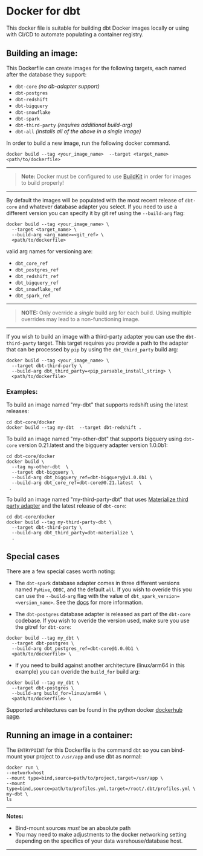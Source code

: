 # Docker for dbt
This docker file is suitable for building dbt Docker images locally or using with CI/CD to automate populating a container registry.


## Building an image:
This Dockerfile can create images for the following targets, each named after the database they support:
* `dbt-core` _(no db-adapter support)_
* `dbt-postgres`
* `dbt-redshift`
* `dbt-bigquery`
* `dbt-snowflake`
* `dbt-spark`
* `dbt-third-party` _(requires additional build-arg)_
* `dbt-all` _(installs all of the above in a single image)_

In order to build a new image, run the following docker command.
```
docker build --tag <your_image_name>  --target <target_name> <path/to/dockerfile>
```
---
> **Note:**  Docker must be configured to use [BuildKit](https://docs.docker.com/develop/develop-images/build_enhancements/) in order for images to build properly!

---

By default the images will be populated with the most recent release of `dbt-core` and whatever database adapter you select.  If you need to use a different version you can specify it by git ref using the `--build-arg` flag:
```
docker build --tag <your_image_name> \
  --target <target_name> \
  --build-arg <arg_name>=<git_ref> \
  <path/to/dockerfile>
```
valid arg names for versioning are:
* `dbt_core_ref`
* `dbt_postgres_ref`
* `dbt_redshift_ref`
* `dbt_bigquery_ref`
* `dbt_snowflake_ref`
* `dbt_spark_ref`

---
>**NOTE:**  Only override a _single_ build arg for each build. Using multiple overrides may lead to a non-functioning image.

---

If you wish to build an image with a third-party adapter you can use the `dbt-third-party` target.  This target requires you provide a path to the adapter that can be processed by `pip` by using the `dbt_third_party` build arg:
```
docker build --tag <your_image_name> \
  --target dbt-third-party \
  --build-arg dbt_third_party=<pip_parsable_install_string> \
  <path/to/dockerfile>
```

### Examples:
To build an image named "my-dbt" that supports redshift using the latest releases:
```
cd dbt-core/docker
docker build --tag my-dbt  --target dbt-redshift .
```

To build an image named "my-other-dbt" that supports bigquery using `dbt-core` version 0.21.latest and the bigquery adapter version 1.0.0b1:
```
cd dbt-core/docker
docker build \
  --tag my-other-dbt  \
  --target dbt-bigquery \
  --build-arg dbt_bigquery_ref=dbt-bigquery@v1.0.0b1 \
  --build-arg dbt_core_ref=dbt-core@0.21.latest  \
 .
```

To build an image named "my-third-party-dbt" that uses [Materialize third party adapter](https://github.com/MaterializeInc/materialize/tree/main/misc/dbt-materialize) and the latest release of `dbt-core`:
```
cd dbt-core/docker
docker build --tag my-third-party-dbt \
  --target dbt-third-party \
  --build-arg dbt_third_party=dbt-materialize \
  .
```


## Special cases
There are a few special cases worth noting:
* The `dbt-spark` database adapter comes in three different versions named `PyHive`, `ODBC`, and the default `all`.  If you wish to overide this you can use the `--build-arg` flag with the value of `dbt_spark_version=<version_name>`.  See the [docs](https://docs.getdbt.com/reference/warehouse-profiles/spark-profile) for more information.

* The `dbt-postgres` database adapter is released as part of the `dbt-core` codebase.  If you wish to overide the version used, make sure you use the gitref for `dbt-core`:
```
docker build --tag my_dbt \
  --target dbt-postgres \
  --build-arg dbt_postgres_ref=dbt-core@1.0.0b1 \
  <path/to/dockerfile> \
  ```

* If you need to build against another architecture (linux/arm64 in this example) you can overide the `build_for` build arg:
```
docker build --tag my_dbt \
  --target dbt-postgres \
  --build-arg build_for=linux/arm64 \
  <path/to/dockerfile> \
  ```
Supported architectures can be found in the python docker [dockerhub page](https://hub.docker.com/_/python).

## Running an image in a container:
The `ENTRYPOINT` for this Dockerfile is the command `dbt` so you can bind-mount your project to `/usr/app` and use dbt as normal:
```
docker run \
--network=host
--mount type=bind,source=path/to/project,target=/usr/app \
--mount type=bind,source=path/to/profiles.yml,target=/root/.dbt/profiles.yml \
my-dbt \
ls
```
---
**Notes:**
* Bind-mount sources _must_ be an absolute path
* You may need to make adjustments to the docker networking setting depending on the specifics of your data warehouse/database host.

---
